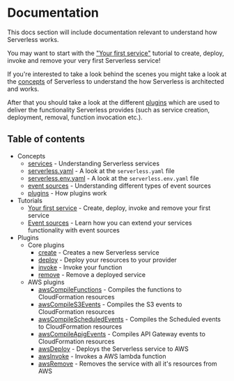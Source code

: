 # Documentation

This docs section will include documentation relevant to understand how Serverless works.

You may want to start with the ["Your first service"](/docs/tutorials/your-first-service.md) tutorial to create, deploy,
invoke and remove your very first Serverless service!

If you're interested to take a look behind the scenes you might take a look at the [concepts](/docs/concepts) of
Serverless to understand the how Serverless is architected and works.

After that you should take a look at the different [plugins](/docs/plugins) which are used to deliver the functionality
Serverless provides (such as service creation, deployment, removal, function invocation etc.).

## Table of contents

- Concepts
  - [services](/docs/concepts/services.md) - Understanding Serverless services
  - [serverless.yaml](/docs/concepts/serverless-yaml.md) - A look at the `serverless.yaml` file
  - [serverless.env.yaml](/docs/concepts/serverless-env-yaml.md) - A look at the `serverless.env.yaml` file
  - [event sources](/docs/concepts/event-sources.md) - Understanding different types of event sources
  - [plugins](/docs/concepts/plugins.md) - How plugins work
- Tutorials
  - [Your first service](/docs/tutorials/your-first-service.md) - Create, deploy, invoke and remove your first service
  - [Event sources](/docs/tutorials/event-sources.md) - Learn how you can extend your services functionality with event
  sources
- Plugins
  - Core plugins
    - [create](/docs/plugins/core/create.md) - Creates a new Serverless service
    - [deploy](/docs/plugins/core/deploy.md) - Deploy your resources to your provider
    - [invoke](/docs/plugins/core/invoke.md) - Invoke your function
    - [remove](/docs/plugins/core/remove.md) - Remove a deployed service
  - AWS plugins
    - [awsCompileFunctions](/docs/plugins/aws/awsCompileFunctions.md) - Compiles the functions to CloudFormation resources
    - [awsCompileS3Events](/docs/plugins/aws/awsCompileS3Events.md) - Compiles the S3 events to CloudFormation resources
    - [awsCompileScheduledEvents](/docs/plugins/aws/awsCompileScheduledEvents.md) - Compiles the Scheduled events to
    CloudFormation resources
    - [awsCompileApigEvents](/docs/plugins/aws/awsCompileApigEvents.md) - Compiles API Gateway events to CloudFormation
    resources
    - [awsDeploy](/docs/plugins/aws/awsDeploy.md) - Deploys the Serverless service to AWS
    - [awsInvoke](/docs/plugins/aws/awsInvoke.md) - Invokes a AWS lambda function
    - [awsRemove](/docs/plugins/aws/awsRemove.md) - Removes the service with all it's resources from AWS
